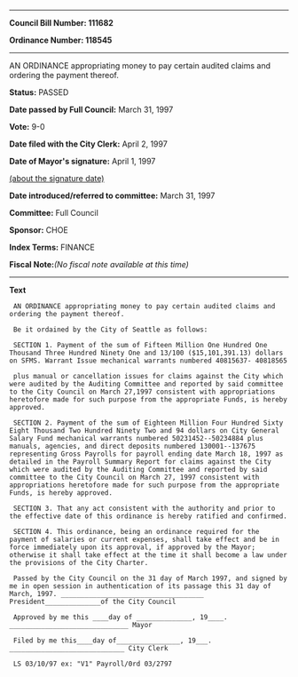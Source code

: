 

********

**Council Bill Number: 111682**
   
**Ordinance Number: 118545**
********

 AN ORDINANCE appropriating money to pay certain audited claims and ordering the payment thereof.

**Status:** PASSED
   
**Date passed by Full Council:** March 31, 1997
   
**Vote:** 9-0
   
**Date filed with the City Clerk:** April 2, 1997
   
**Date of Mayor's signature:** April 1, 1997
   
[(about the signature date)](/~public/approvaldate.htm)
   
   
   
**Date introduced/referred to committee:** March 31, 1997
   
**Committee:** Full Council
   
**Sponsor:** CHOE
   
   
**Index Terms:** FINANCE

**Fiscal Note:**_(No fiscal note available at this time)_

********

**Text**
   
```
 AN ORDINANCE appropriating money to pay certain audited claims and ordering the payment thereof.

 Be it ordained by the City of Seattle as follows:

 SECTION 1. Payment of the sum of Fifteen Million One Hundred One Thousand Three Hundred Ninety One and 13/100 ($15,101,391.13) dollars on SFMS. Warrant Issue mechanical warrants numbered 40815637- 40818565

 plus manual or cancellation issues for claims against the City which were audited by the Auditing Committee and reported by said committee to the City Council on March 27,1997 consistent with appropriations heretofore made for such purpose from the appropriate Funds, is hereby approved.

 SECTION 2. Payment of the sum of Eighteen Million Four Hundred Sixty Eight Thousand Two Hundred Ninety Two and 94 dollars on City General Salary Fund mechanical warrants numbered 50231452--50234884 plus manuals, agencies, and direct deposits numbered 130001--137675 representing Gross Payrolls for payroll ending date March 18, 1997 as detailed in the Payroll Summary Report for claims against the City which were audited by the Auditing Committee and reported by said committee to the City Council on March 27, 1997 consistent with appropriations heretofore made for such purpose from the appropriate Funds, is hereby approved.

 SECTION 3. That any act consistent with the authority and prior to the effective date of this ordinance is hereby ratified and confirmed.

 SECTION 4. This ordinance, being an ordinance required for the payment of salaries or current expenses, shall take effect and be in force immediately upon its approval, if approved by the Mayor; otherwise it shall take effect at the time it shall become a law under the provisions of the City Charter.

 Passed by the City Council on the 31 day of March 1997, and signed by me in open session in authentication of its passage this 31 day of March, 1997. ____________________________________ President______________of the City Council

 Approved by me this ____day of ______________, 19____. ______________________________ Mayor

 Filed by me this____day of________________, 19___. _____________________________ City Clerk

 LS 03/10/97 ex: "V1" Payroll/0rd 03/2797

```

